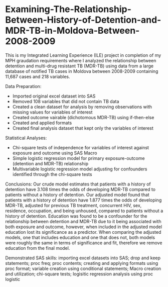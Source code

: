 # Examining-The-Relationship-Between-History-of-Detention-and-MDR-TB-in-Moldova-Between-2008-2009

This is my Integrated Learning Experience (ILE) project in completion of my MPH graudation requirements where I analyzed the relationship between detention and multi-drug resistant TB (MDR-TB) using data from a large database of notified TB cases in Moldova between 2008-2009 containing 11,687 cases and 218 variables.

Data Preparation:
- Imported original excel dataset into SAS
- Removed 108 variables that did not contain TB data
- Created a clean dataset for analysis by removing observations with missing values for variables of interest
- Created outcome vairable (dichotomous MDR-TB) using if-then-else
- Created and applied formats
- Created final analysis dataset that kept only the variables of interest

Statistical Analyses:
- Chi-square tests of independence for variables of interest against exposure and outcome using SAS Macro
- Simple logistic regression model for primary exposure-outcome (detention and MDR-TB) relationship
- Multivariable logistic regression model adjusting for confounders identified through the chi-square tests

Conclusions:
Our crude model estimates that patients with a history of detention have 3.108 times the odds of developing MDR-TB compared to patients without a history of detention. Our adjusted model found that patients with a history of detention have 1.877 times the odds of developing MDR-TB, adjusted for previous TB treatment, concurrent HIV, sex, residence, occupation, and being unhoused, compared to patients without a history of detention. Education was found to be a confounder for the relationship between detention and MDR-TB due to it being associated with both exposure and outcome, however, when included in the adjusted model education lost its significance as a predictor. When comparing the adjusted models, one that includes education and one that does not, both models were roughly the same in terms of significance and fit, therefore we remove education from the final model.

Demonstrated SAS skills: importing excel datasets into SAS; drop and keep statements; proc freq; proc contents; creating and applying formats using proc format; variable creation using conditional statements; Macro creation and utilization; chi-square tests; logisitic regression analysis using proc logistic
